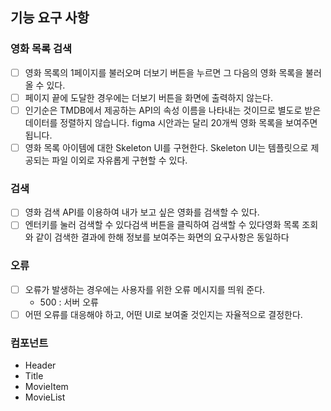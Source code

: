 ## 기능 요구 사항

### 영화 목록 검색

- [ ] 영화 목록의 1페이지를 불러오며 더보기 버튼을 누르면 그 다음의 영화 목록을 불러 올 수 있다.
- [ ] 페이지 끝에 도달한 경우에는 더보기 버튼을 화면에 출력하지 않는다.
- [ ] 인기순은 TMDB에서 제공하는 API의 속성 이름을 나타내는 것이므로 별도로 받은 데이터를 정렬하지 않습니다. figma 시안과는 달리 20개씩 영화 목록을 보여주면 됩니다.
- [ ] 영화 목록 아이템에 대한 Skeleton UI를 구현한다. Skeleton UI는 템플릿으로 제공되는 파일 이외로 자유롭게 구현할 수 있다.

### 검색

- [ ] 영화 검색 API를 이용하여 내가 보고 싶은 영화를 검색할 수 있다.
- [ ] 엔터키를 눌러 검색할 수 있다검색 버튼을 클릭하여 검색할 수 있다영화 목록 조회와 같이 검색한 결과에 한해 정보를 보여주는 화면의 요구사항은 동일하다

### 오류

- [ ] 오류가 발생하는 경우에는 사용자를 위한 오류 메시지를 띄워 준다.
  - 500 : 서버 오류
- [ ] 어떤 오류를 대응해야 하고, 어떤 UI로 보여줄 것인지는 자율적으로 결정한다.

### 컴포넌트

- Header
- Title
- MovieItem
- MovieList
